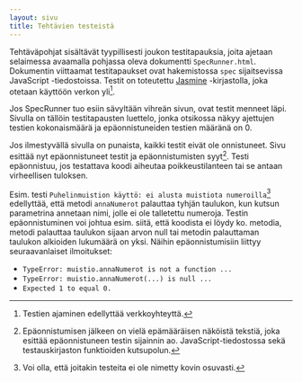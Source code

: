 ```yaml
---
layout: sivu
title: Tehtävien testeistä
---
```


Tehtäväpohjat sisältävät tyypillisesti joukon testitapauksia, joita ajetaan selaimessa avaamalla pohjassa oleva dokumentti `SpecRunner.html`.  Dokumentin viittaamat testitapaukset ovat hakemistossa `spec` sijaitsevissa JavaScript -tiedostoissa. Testit on toteutettu [Jasmine](http://jasmine.github.io/) -kirjastolla, joka otetaan käyttöön verkon yli[^1].

Jos SpecRunner tuo esiin sävyltään vihreän sivun, ovat testit menneet läpi. Sivulla on tällöin testitapausten luettelo, jonka otsikossa näkyy ajettujen testien kokonaismäärä ja epäonnistuneiden testien määränä on 0. 

Jos ilmestyvällä sivulla on punaista, kaikki testit eivät ole onnistuneet. Sivu esittää nyt epäonnistuneet testit ja epäonnistumisten syyt[^2]. Testi epäonnistuu, jos testattava koodi aiheutaa poikkeustilanteen tai se antaan virheellisen tuloksen.

Esim. testi `Puhelinmuistion käyttö: ei alusta muistiota numeroilla`[^3] edellyttää, että metodi `annaNumerot` palauttaa tyhjän taulukon, kun kutsun parametrina annetaan nimi, jolle ei ole talletettu numeroja. Testin epäonnistuminen voi johtua esim. siitä, että koodista ei löydy ko. metodia, metodi palauttaa taulukon sijaan arvon null tai metodin palauttaman taulukon alkioiden lukumäärä on yksi. Näihin epäonnistumisiin liittyy seuraavanlaiset ilmoitukset:

* `TypeError: muistio.annaNumerot is not a function ...`
* `TypeError: muistio.annaNumerot(...) is null ...`
* `Expected 1 to equal 0.`


[^1]: Testien ajaminen edellyttää verkkoyhteyttä.
[^2]: Epäonnistumisen jälkeen on vielä epämääräisen näköistä tekstiä, joka esittää epäonnistuneen testin sijainnin ao. JavaScript-tiedostossa sekä testauskirjaston funktioiden kutsupolun.
[^3]: Voi olla, että joitakin testeita ei ole nimetty kovin osuvasti.

